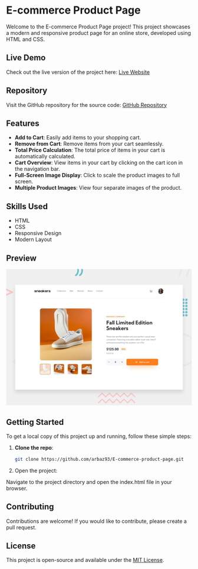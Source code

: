 # E-commerce Product Page  

Welcome to the E-commerce Product Page project! This project showcases a modern and responsive product page for an online store, developed using HTML and CSS.   

## Live Demo  

Check out the live version of the project here: [Live Website](https://arbaz93.github.io/E-commerce-product-page/)  

## Repository  

Visit the GitHub repository for the source code: [GitHub Repository](https://github.com/arbaz93/E-commerce-product-page)  

## Features  

- **Add to Cart**: Easily add items to your shopping cart.  
- **Remove from Cart**: Remove items from your cart seamlessly.  
- **Total Price Calculation**: The total price of items in your cart is automatically calculated.  
- **Cart Overview**: View items in your cart by clicking on the cart icon in the navigation bar.  
- **Full-Screen Image Display**: Click to scale the product images to full screen.  
- **Multiple Product Images**: View four separate images of the product.  

## Skills Used  

- HTML  
- CSS  
- Responsive Design  
- Modern Layout  

## Preview  

![Desktop Preview](./design/desktop-preview.jpg)  

## Getting Started  

To get a local copy of this project up and running, follow these simple steps:  

1. **Clone the repo**:  
   ```bash  
   git clone https://github.com/arbaz93/E-commerce-product-page.git
   
2. Open the project:
   
Navigate to the project directory and open the index.html file in your browser.

## Contributing

Contributions are welcome! If you would like to contribute, please create a pull request.

## License
This project is open-source and available under the [MIT License](./LICENSE).
